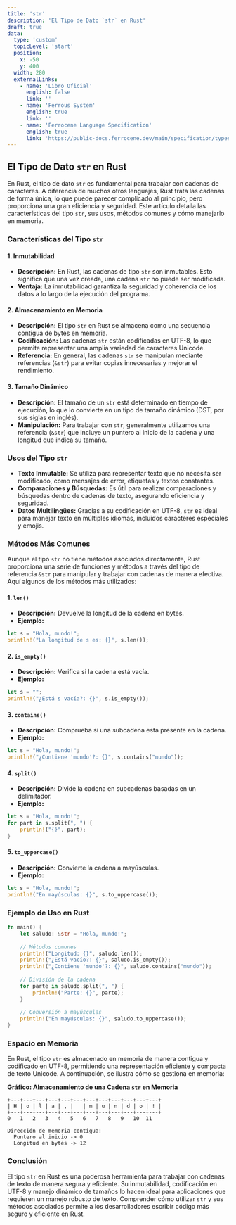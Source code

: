 ```yaml
---
title: 'str'
description: 'El Tipo de Dato `str` en Rust'
draft: true
data:
  type: 'custom'
  topicLevel: 'start'
  position:
    x: -50
    y: 400
  width: 280
  externalLinks:
    - name: 'Libro Oficial'
      english: false
      link: ''
    - name: 'Ferrous System'
      english: true
      link: ''
    - name: 'Ferrocene Language Specification'
      english: true
      link: 'https://public-docs.ferrocene.dev/main/specification/types-and-traits.html#str-type'
---
```

## El Tipo de Dato `str` en Rust

En Rust, el tipo de dato `str` es fundamental para trabajar con cadenas de caracteres. A diferencia de muchos otros lenguajes, Rust trata las cadenas de forma única, lo que puede parecer complicado al principio, pero proporciona una gran eficiencia y seguridad. Este artículo detalla las características del tipo `str`, sus usos, métodos comunes y cómo manejarlo en memoria.

### Características del Tipo `str`

#### 1. Inmutabilidad
- **Descripción:** En Rust, las cadenas de tipo `str` son inmutables. Esto significa que una vez creada, una cadena `str` no puede ser modificada. 
- **Ventaja:** La inmutabilidad garantiza la seguridad y coherencia de los datos a lo largo de la ejecución del programa.

#### 2. Almacenamiento en Memoria
- **Descripción:** El tipo `str` en Rust se almacena como una secuencia contigua de bytes en memoria.
- **Codificación:** Las cadenas `str` están codificadas en UTF-8, lo que permite representar una amplia variedad de caracteres Unicode.
- **Referencia:** En general, las cadenas `str` se manipulan mediante referencias (`&str`) para evitar copias innecesarias y mejorar el rendimiento.

#### 3. Tamaño Dinámico
- **Descripción:** El tamaño de un `str` está determinado en tiempo de ejecución, lo que lo convierte en un tipo de tamaño dinámico (DST, por sus siglas en inglés).
- **Manipulación:** Para trabajar con `str`, generalmente utilizamos una referencia (`&str`) que incluye un puntero al inicio de la cadena y una longitud que indica su tamaño.

### Usos del Tipo `str`

- **Texto Inmutable:** Se utiliza para representar texto que no necesita ser modificado, como mensajes de error, etiquetas y textos constantes.
- **Comparaciones y Búsquedas:** Es útil para realizar comparaciones y búsquedas dentro de cadenas de texto, asegurando eficiencia y seguridad.
- **Datos Multilingües:** Gracias a su codificación en UTF-8, `str` es ideal para manejar texto en múltiples idiomas, incluidos caracteres especiales y emojis.

### Métodos Más Comunes

Aunque el tipo `str` no tiene métodos asociados directamente, Rust proporciona una serie de funciones y métodos a través del tipo de referencia `&str` para manipular y trabajar con cadenas de manera efectiva. Aquí algunos de los métodos más utilizados:

#### 1. `len()`
- **Descripción:** Devuelve la longitud de la cadena en bytes.
- **Ejemplo:**

```rust
let s = "Hola, mundo!";
println!("La longitud de s es: {}", s.len());
```

#### 2. `is_empty()`
- **Descripción:** Verifica si la cadena está vacía.
- **Ejemplo:**

```rust
let s = "";
println!("¿Está s vacía?: {}", s.is_empty());
```

#### 3. `contains()`
- **Descripción:** Comprueba si una subcadena está presente en la cadena.
- **Ejemplo:**

```rust
let s = "Hola, mundo!";
println!("¿Contiene 'mundo'?: {}", s.contains("mundo"));
```

#### 4. `split()`
- **Descripción:** Divide la cadena en subcadenas basadas en un delimitador.
- **Ejemplo:**

```rust
let s = "Hola, mundo!";
for part in s.split(", ") {
    println!("{}", part);
}
```

#### 5. `to_uppercase()`
- **Descripción:** Convierte la cadena a mayúsculas.
- **Ejemplo:**

```rust
let s = "Hola, mundo!";
println!("En mayúsculas: {}", s.to_uppercase());
```

### Ejemplo de Uso en Rust

```rust
fn main() {
    let saludo: &str = "Hola, mundo!";
    
    // Métodos comunes
    println!("Longitud: {}", saludo.len());
    println!("¿Está vacío?: {}", saludo.is_empty());
    println!("¿Contiene 'mundo'?: {}", saludo.contains("mundo"));
    
    // División de la cadena
    for parte in saludo.split(", ") {
        println!("Parte: {}", parte);
    }
    
    // Conversión a mayúsculas
    println!("En mayúsculas: {}", saludo.to_uppercase());
}
```

### Espacio en Memoria

En Rust, el tipo `str` es almacenado en memoria de manera contigua y codificado en UTF-8, permitiendo una representación eficiente y compacta de texto Unicode. A continuación, se ilustra cómo se gestiona en memoria:

**Gráfico: Almacenamiento de una Cadena `str` en Memoria**

```plaintext
+---+---+---+---+---+---+---+---+---+---+---+---+
| H | o | l | a | , |   | m | u | n | d | o | ! |
+---+---+---+---+---+---+---+---+---+---+---+---+
0   1   2   3   4   5   6   7   8   9   10  11

Dirección de memoria contigua:
  Puntero al inicio -> 0
  Longitud en bytes -> 12
```

### Conclusión

El tipo `str` en Rust es una poderosa herramienta para trabajar con cadenas de texto de manera segura y eficiente. Su inmutabilidad, codificación en UTF-8 y manejo dinámico de tamaños lo hacen ideal para aplicaciones que requieren un manejo robusto de texto. Comprender cómo utilizar `str` y sus métodos asociados permite a los desarrolladores escribir código más seguro y eficiente en Rust.

